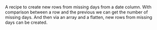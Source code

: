 A recipe to create new rows from missing days from a date column.
With comparison between a row and the previous we can get the number of missing days.
And then via an array and a flatten, new rows from missing days can be created.
